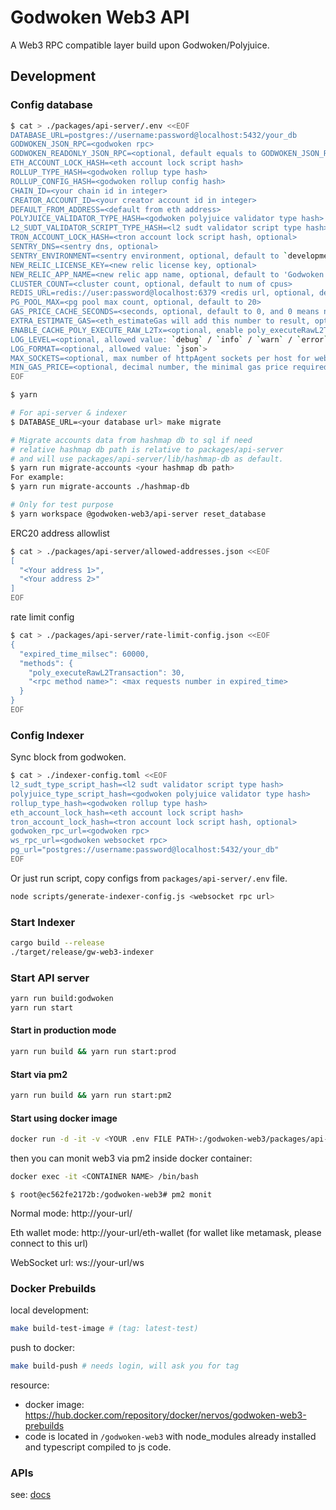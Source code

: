 # Godwoken Web3 API

A Web3 RPC compatible layer build upon Godwoken/Polyjuice.

## Development

### Config database

```bash
$ cat > ./packages/api-server/.env <<EOF
DATABASE_URL=postgres://username:password@localhost:5432/your_db
GODWOKEN_JSON_RPC=<godwoken rpc>
GODWOKEN_READONLY_JSON_RPC=<optional, default equals to GODWOKEN_JSON_RPC>
ETH_ACCOUNT_LOCK_HASH=<eth account lock script hash>
ROLLUP_TYPE_HASH=<godwoken rollup type hash>
ROLLUP_CONFIG_HASH=<godwoken rollup config hash>
CHAIN_ID=<your chain id in integer>
CREATOR_ACCOUNT_ID=<your creator account id in integer>
DEFAULT_FROM_ADDRESS=<default from eth address>
POLYJUICE_VALIDATOR_TYPE_HASH=<godwoken polyjuice validator type hash>
L2_SUDT_VALIDATOR_SCRIPT_TYPE_HASH=<l2 sudt validator script type hash>
TRON_ACCOUNT_LOCK_HASH=<tron account lock script hash, optional>
SENTRY_DNS=<sentry dns, optional>
SENTRY_ENVIRONMENT=<sentry environment, optional, default to `development`>,
NEW_RELIC_LICENSE_KEY=<new relic license key, optional>
NEW_RELIC_APP_NAME=<new relic app name, optional, default to 'Godwoken Web3'>
CLUSTER_COUNT=<cluster count, optional, default to num of cpus>
REDIS_URL=redis://user:password@localhost:6379 <redis url, optional, default to localhost on port 6379>
PG_POOL_MAX=<pg pool max count, optional, default to 20>
GAS_PRICE_CACHE_SECONDS=<seconds, optional, default to 0, and 0 means no cache>
EXTRA_ESTIMATE_GAS=<eth_estimateGas will add this number to result, optional, default to 0>
ENABLE_CACHE_POLY_EXECUTE_RAW_L2Tx=<optional, enable poly_executeRawL2Transaction cache, default to false>
LOG_LEVEL=<optional, allowed value: `debug` / `info` / `warn` / `error`, default to `debug` in development, and default to `info` in production>
LOG_FORMAT=<optional, allowed value: `json`>
MAX_SOCKETS=<optional, max number of httpAgent sockets per host for web3 connecting to godwoken, default to 10>
MIN_GAS_PRICE=<optional, decimal number, the minimal gas price required in wei>
EOF

$ yarn

# For api-server & indexer
$ DATABASE_URL=<your database url> make migrate

# Migrate accounts data from hashmap db to sql if need
# relative hashmap db path is relative to packages/api-server
# and will use packages/api-server/lib/hashmap-db as default.
$ yarn run migrate-accounts <your hashmap db path>
For example:
$ yarn run migrate-accounts ./hashmap-db

# Only for test purpose
$ yarn workspace @godwoken-web3/api-server reset_database
```

ERC20 address allowlist

```bash
$ cat > ./packages/api-server/allowed-addresses.json <<EOF
[
  "<Your address 1>",
  "<Your address 2>"
]
EOF
```

rate limit config

```bash
$ cat > ./packages/api-server/rate-limit-config.json <<EOF
{
  "expired_time_milsec": 60000,
  "methods": {
    "poly_executeRawL2Transaction": 30,
    "<rpc method name>": <max requests number in expired_time>
  }
}
EOF
```

### Config Indexer

Sync block from godwoken.

```bash
$ cat > ./indexer-config.toml <<EOF
l2_sudt_type_script_hash=<l2 sudt validator script type hash>
polyjuice_type_script_hash=<godwoken polyjuice validator type hash>
rollup_type_hash=<godwoken rollup type hash>
eth_account_lock_hash=<eth account lock script hash>
tron_account_lock_hash=<tron account lock script hash, optional>
godwoken_rpc_url=<godwoken rpc>
ws_rpc_url=<godwoken websocket rpc>
pg_url="postgres://username:password@localhost:5432/your_db"
EOF
```

Or just run script, copy configs from `packages/api-server/.env` file.

```bash
node scripts/generate-indexer-config.js <websocket rpc url>
``` 

### Start Indexer

```bash
cargo build --release
./target/release/gw-web3-indexer
```

### Start API server

```bash
yarn run build:godwoken
yarn run start
```

#### Start in production mode

```bash
yarn run build && yarn run start:prod
```

#### Start via pm2

```bash
yarn run build && yarn run start:pm2
```

#### Start using docker image

```bash
docker run -d -it -v <YOUR .env FILE PATH>:/godwoken-web3/packages/api-server/.env  -w /godwoken-web3  --name godwoken-web3 nervos/godwoken-web3-prebuilds:<TAG> bash -c "yarn workspace @godwoken-web3/api-server start:pm2"
```

then you can monit web3 via pm2 inside docker container:

```bash
docker exec -it <CONTAINER NAME> /bin/bash
```
```
$ root@ec562fe2172b:/godwoken-web3# pm2 monit
```
Normal mode: http://your-url/

Eth wallet mode: http://your-url/eth-wallet (for wallet like metamask, please connect to this url)

WebSocket url: ws://your-url/ws

### Docker Prebuilds

local development:

```sh
make build-test-image # (tag: latest-test)
```

push to docker:

```sh
make build-push # needs login, will ask you for tag
```

resource:

- docker image: https://hub.docker.com/repository/docker/nervos/godwoken-web3-prebuilds
- code is located in `/godwoken-web3` with node_modules already installed and typescript compiled to js code.

### APIs

see: [docs](docs/apis.md)
